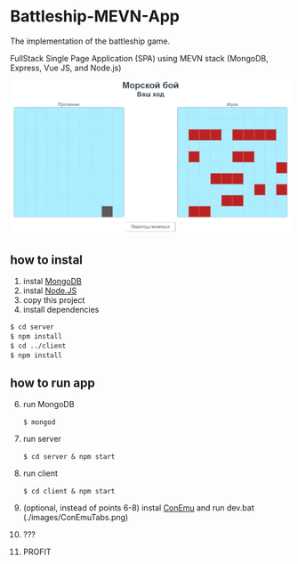 # Battleship-MEVN-App

The implementation of the battleship game.

FullStack Single Page Application (SPA) using MEVN stack (MongoDB, Express, Vue JS, and Node.js)

![](./images/Screenshot.png)

## how to instal
1. instal [MongoDB](https://www.mongodb.com/download-center/community)
2. instal [Node.JS](https://nodejs.org/en/)
3. copy this project
5. install dependencies
``` bash
$ cd server
$ npm install
$ cd ../client
$ npm install
``` 

## how to run app
6. run MongoDB 
    
    `$ mongod`
    
7. run server
    
    `$ cd server & npm start`
    
8. run client
    
    `$ cd client & npm start`
    
9. (optional, instead of points 6-8) instal [ConEmu](http://conemu.ru/ru/) and run dev.bat
(./images/ConEmuTabs.png)
10. ???
11. PROFIT
